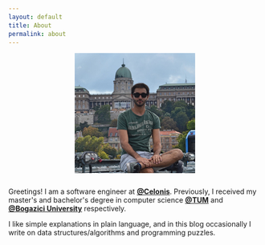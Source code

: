 ```yaml
---
layout: default
title: About
permalink: about
---
```


<div style="text-align:center; margin-top: 10px; margin-bottom: 25px"><img id="pp" src ="/assets/internal/pp-small.jpg"/></div>

Greetings! I am a software engineer at <a href="https://www.celonis.com" target="_blank" onclick="ga('send', 'event', 'link-click', 'celonis');"><b>@Celonis</b></a>. 
Previously, I received my master's and bachelor's degree in computer science
<a href="https://www.tum.de/" target="_blank" onclick="ga('send', 'event', 'link-click', 'tum');"><b>@TUM</b></a>
and <a href="http://www.boun.edu.tr/en_US" target="_blank" onclick="ga('send', 'event', 'link-click', 'boun');"><b>@Bogazici University</b></a>
respectively.

I like simple explanations in plain language, and in this blog occasionally I write on data structures/algorithms and programming puzzles.

